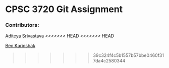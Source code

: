 # CPSC 3720 Git Assignment

### Contributors:

[Aditeya Srivastava](https://github.com/aditeyaS)
<<<<<<< HEAD
<<<<<<< HEAD

[Ben Karinshak](https://github.com/Bkarins1990)


>>>>>>> 39c324f4c5b1557b57bbe0460f317da4c2580344

